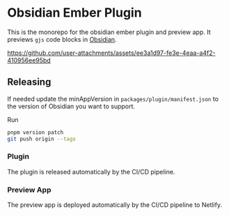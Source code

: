 # Obsidian Ember Plugin

This is the monorepo for the obsidian ember plugin and preview app. It previews `gjs` code blocks in [Obsidian](https://obsidian.md).

https://github.com/user-attachments/assets/ee3a1d97-fe3e-4eaa-a4f2-410956ee95bd

## Releasing

If needed update the minAppVersion in `packages/plugin/manifest.json` to the version of Obsidian you want to support.

Run 

```bash
pnpm version patch
git push origin --tags
```

### Plugin

The plugin is released automatically by the CI/CD pipeline.

### Preview App

The preview app is deployed automatically by the CI/CD pipeline to Netlify. 
